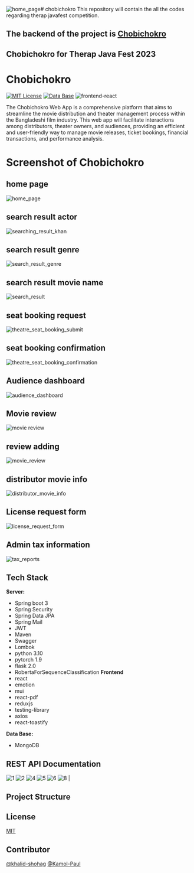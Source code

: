 ![home_page](https://github.com/khalid-shohag/chobichokro/assets/52879463/bf15fed2-5058-458e-a4d2-de61fe89d484)# chobichokro
This repository will contain the all the codes regarding therap javafest competition.


## The backend of the project is [Chobichokro](https://github.com/Kamol-Paul/chobichokro-api)



## Chobichokro for Therap Java Fest 2023 ##

# **Chobichokro**

[![MIT License](https://badgen.net/npm/license/lodash?color=yellow&label=License)](https://opensource.org/licenses/)
[![Data Base](https://badgen.net/badge/icon/mongodb?color=4D2EA5&icon=mongodb&label=Database)](https://opensource.org/licenses/)
![frontend-react](https://img.shields.io/badge/Frontend-React-informational?style=flat&logo=react&logoColor=00D8FF&color=00D8FF)


The Chobichokro Web App is a comprehensive platform that aims to streamline the movie distribution
and theater management process within the Bangladeshi film industry. This web app will facilitate interactions among distributors, theater owners, and audiences, providing an efficient and user-friendly way to
manage movie releases, ticket bookings, financial transactions, and performance analysis.

# Screenshot of Chobichokro #
## home page ##
![home_page](https://github.com/khalid-shohag/chobichokro/assets/52879463/cff7e5f6-1068-441d-add1-19bb076b0637)


## search result actor ##
![searching_result_khan](https://github.com/khalid-shohag/chobichokro/assets/52879463/c31b89d7-6dc7-4e0f-a50e-88bfa67bea3f)


## search result genre ##

![search_result_genre](https://github.com/khalid-shohag/chobichokro/assets/52879463/7ef32a24-b8d2-4e5f-9e94-00d3160652e9)


## search result movie name ##
![search_result](https://github.com/khalid-shohag/chobichokro/assets/52879463/6d142296-77d1-4f80-a08c-328e087f8c25)


## seat booking request ##
![theatre_seat_booking_submit](https://github.com/khalid-shohag/chobichokro/assets/52879463/4f170d7f-8779-44b0-ba68-61352f9bd0e9)


## seat booking confirmation ##
![theatre_seat_booking_confirmation](https://github.com/khalid-shohag/chobichokro/assets/52879463/0ff7366a-2f24-4095-85e5-4426fb0003bd)


## Audience dashboard ##
![audience_dashboard](https://github.com/khalid-shohag/chobichokro/assets/52879463/df4b05bf-900d-49c6-ab66-e22b284170b5)


## Movie review ##
![movie review](./chobichokropictures/movie_review.png)

## review adding ##
![movie_review](https://github.com/khalid-shohag/chobichokro/assets/52879463/ea202683-a05c-4605-a694-4a8051af795a)


## distributor movie info ##
![distributor_movie_info](https://github.com/khalid-shohag/chobichokro/assets/52879463/0603b091-82d2-45c3-a8c2-b0ad08ab3696)


## License request form ##
![license_request_form](https://github.com/khalid-shohag/chobichokro/assets/52879463/73b9da83-609a-4422-99d9-435bff8b77cb)

## Admin tax information ## 
![tax_reports](https://github.com/khalid-shohag/chobichokro/assets/52879463/0dd2144f-267d-4e3b-bc19-86dd35982875)



## Tech Stack

**Server:**

- Spring boot 3
- Spring Security
- Spring Data JPA
- Spring Mail
- JWT
- Maven
- Swagger
- Lombok
- python 3.10
- pytorch 1.9
- flask 2.0
- RobertaForSequenceClassification
**Frontend**
- react
- emotion
- mui
- react-pdf
- reduxjs
- testing-library
- axios
- react-toastify

**Data Base:**

- MongoDB

## REST API Documentation
![1](./images/1.png)
![2](./images/2.png)
![4](./images/4.png)
![5](./images/5.png)
![6](./images/6.png)
![8](./images/8.png)
|
## Project Structure

## License

[MIT](https://choosealicense.com/licenses/mit/)

##  Contributor ##
[@khalid-shohag](https://github.com/khalid-shohag)
[@Kamol-Paul](https://github.com/Kamol-Paul)


